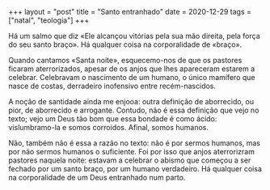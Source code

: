 +++
layout = "post"
title = "Santo entranhado"
date = 2020-12-29
tags = ["natal", "teologia"]
+++

Há um salmo que diz «Ele alcançou vitórias pela sua mão direita, pela força do seu santo braço». Há qualquer coisa na corporalidade de «braço».

Quando cantamos «Santa noite», esquecemo-nos de que os pastores ficaram aterrorizados, apesar de os anjos que lhes apareceram estarem a celebrar. Celebravam o nascimento de um humano, o único mamífero que nasce de costas, derradeiro inofensivo entre recém-nascidos.

A noção de santidade ainda me enjooa: outra definição de aborrecido, ou pior, de aborrecido e arrogante. Contudo, não é essa definição que vejo no texto; vejo um Deus tão bom que essa bondade é como ácido: vislumbramo-la e somos corroídos. Afinal, somos humanos.

Não, também não é essa a razão no texto: não é por sermos humanos, mas por não sermos humanos o suficiente. Foi por isso que anjos aterrorizram pastores naquela noite: estavam a celebrar o abismo que começou a ser fechado por um santo braço, por um humano verdadeiro. Há qualquer coisa na corporalidade de um Deus entranhado num parto.
